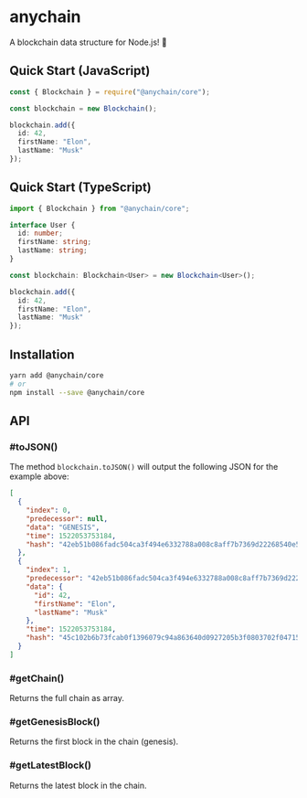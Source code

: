# anychain

A blockchain data structure for Node.js! :rocket:

## Quick Start (JavaScript)

```ts
const { Blockchain } = require("@anychain/core");

const blockchain = new Blockchain();

blockchain.add({
  id: 42,
  firstName: "Elon",
  lastName: "Musk"
});
```

## Quick Start (TypeScript)

```ts
import { Blockchain } from "@anychain/core";

interface User {
  id: number;
  firstName: string;
  lastName: string;
}

const blockchain: Blockchain<User> = new Blockchain<User>();

blockchain.add({
  id: 42,
  firstName: "Elon",
  lastName: "Musk"
});
```

## Installation

```bash
yarn add @anychain/core
# or
npm install --save @anychain/core
```

## API

### #toJSON()

The method `blockchain.toJSON()` will output the following JSON for the example above:

```json
[
  {
    "index": 0,
    "predecessor": null,
    "data": "GENESIS",
    "time": 1522053753184,
    "hash": "42eb51b086fadc504ca3f494e6332788a008c8aff7b7369d22268540e55f1854"
  },
  {
    "index": 1,
    "predecessor": "42eb51b086fadc504ca3f494e6332788a008c8aff7b7369d22268540e55f1854",
    "data": {
      "id": 42,
      "firstName": "Elon",
      "lastName": "Musk"
    },
    "time": 1522053753184,
    "hash": "45c102b6b73fcab0f1396079c94a863640d0927205b3f0803702f047155412f8"
  }
]
```

### #getChain()

Returns the full chain as array.

### #getGenesisBlock()

Returns the first block in the chain (genesis).

### #getLatestBlock()

Returns the latest block in the chain.
